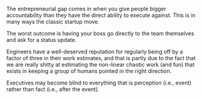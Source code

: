 The entrepreneurial gap comes in when you give people bigger accountability than they have the direct ability to execute against. This is in many ways the classic startup move.

The worst outcome is having your boss go directly to the team themselves and ask for a status update.

Engineers have a well-deserved reputation for regularly being off by a factor of three in their work estimates, and that is partly due to the fact that we are really shitty at estimating the non-linear chaotic work (and fun) that exists in keeping a group of humans pointed in the right direction.

Executives may become blind to everything that is perception (i.e., event) rather than fact (i.e., after the event). 
